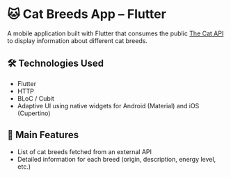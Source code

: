 # 🐱 Cat Breeds App – Flutter

A mobile application built with Flutter that consumes the public [The Cat API](https://developers.thecatapi.com/) to display information about different cat breeds.


## 🛠️ Technologies Used

- Flutter
- HTTP
- BLoC / Cubit
- Adaptive UI using native widgets for Android (Material) and iOS (Cupertino)


## 🎯 Main Features

- List of cat breeds fetched from an external API
- Detailed information for each breed (origin, description, energy level, etc.)
